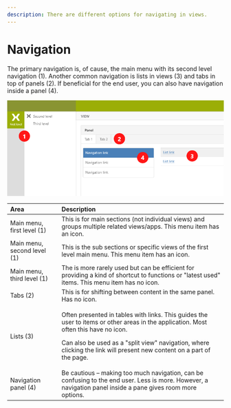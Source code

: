 ```yaml
---
description: There are different options for navigating in views.
---
```


# Navigation

The primary navigation is, of cause, the main menu with its second level navigation \(1\). Another common navigation is lists in views \(3\) and tabs in top of panels \(2\). If beneficial for the end user, you can also have navigation inside a panel \(4\).

![Illustration of the four different navigation areas.](../../.gitbook/assets/navigationareas.png)

<table>
  <thead>
    <tr>
      <th style="text-align:left">Area</th>
      <th style="text-align:left">Description</th>
    </tr>
  </thead>
  <tbody>
    <tr>
      <td style="text-align:left">Main menu, first level (1)</td>
      <td style="text-align:left">This is for main sections (not individual views) and groups multiple related
        views/apps. This menu item has an icon.</td>
    </tr>
    <tr>
      <td style="text-align:left">Main menu, second level (1)</td>
      <td style="text-align:left">This is the sub sections or specific views of the first level main menu.
        This menu item has an icon.</td>
    </tr>
    <tr>
      <td style="text-align:left">Main menu, third level (1)</td>
      <td style="text-align:left">The is more rarely used but can be efficient for providing a kind of shortcut
        to functions or &quot;latest used&quot; items. This menu item has no icon.</td>
    </tr>
    <tr>
      <td style="text-align:left">Tabs (2)</td>
      <td style="text-align:left">This is for shifting between content in the same panel. Has no icon.</td>
    </tr>
    <tr>
      <td style="text-align:left">Lists (3)</td>
      <td style="text-align:left">
        <p>Often presented in tables with links. This guides the user to items or
          other areas in the application. Most often this have no icon.
          <br />
        </p>
        <p>Can also be used as a &quot;split view&quot; navigation, where clicking
          the link will present new content on a part of the page.
          <br />
        </p>
      </td>
    </tr>
    <tr>
      <td style="text-align:left">Navigation panel (4)</td>
      <td style="text-align:left">Be cautious &#x2013; making too much navigation, can be confusing to the
        end user. Less is more. However, a navigation panel inside a pane gives
        room more options.</td>
    </tr>
  </tbody>
</table>